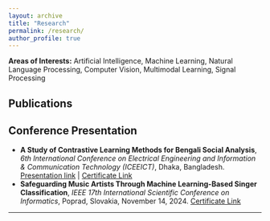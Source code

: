 ```yaml
---
layout: archive
title: "Research"
permalink: /research/
author_profile: true
---
```

<b>Areas of Interests:</b>
Artificial Intelligence, Machine Learning, Natural Language Processing, Computer Vision, Multimodal Learning, Signal Processing
  
## Publications
<!-- <script src="https://bibbase.org/show?bib=https%3A%2F%2Fbibbase.org%2Fnetwork%2Ffiles%2F8DrJ4qd2uE8fmm5JR&noBootstrap=1&jsonp=1"></script> -->
<script src="https://bibbase.org/show?bib=https%3A%2F%2Fbibbase.org%2Fnetwork%2Ffiles%2FoiAweF3jCxzvQQS8F&noBootstrap=1&jsonp=1"></script>

<!-- ## Under Review

- F. H. Swarnali, **J. Maisha**, M. A. Mahtab, M. S. I. Iftikar, and F. M. Shah, “**Bengali multi-class text classification via enhanced contrastive learning techniques**,” in *2024 27th International Conference on Computer and Information Technology (ICCIT)*, Cox’s Bazar, Bangladesh.  
  <details> 
  <summary>Abstract</summary> 
  Bengali, one of South Asia's most frequently spoken languages, poses substantial challenges in tasks such as sentiment analysis and other forms of text classification due to its complex grammatical structure. Improving classification methods to address these subtle distinctions is crucial for advancing natural language processing in Bengali. Our study introduces Token-level Adversarial Contrastive Training (TACT) and Label-aware Contrastive Loss (LCL), leveraging contrastive learning methods to improve fine-grained text classification. For binary classification, TACT achieved an F1-score of 98%, setting a new benchmark on the Rokomari Book Review (RBR) dataset. For multi-class classification, TACT achieved an F1-score of 91%, matching the current benchmark on the Bengali Hate Speech (BHS-M) dataset. We also present the Daraz Product Review (DPR) dataset, further contributing to the field of Bengali text classification.
  </details>

- M. A. Mahtab, **J. Maisha**, M. M. Rahman, and S. K. S. Joy, “**An empirical study on utilizing large language models for Bengali image caption generation**,” in *2024 27th International Conference on Computer and Information Technology (ICCIT)*, Cox’s Bazar, Bangladesh.  
  <details> 
  <summary>Abstract</summary> 
  Generating effective image captions in Bengali requires not only describing what is happening in the image but also accurately identifying traditional objects by their local representative terms. To achieve this, we explored the potential of Large Language Models (LLMs) for Bengali image captioning. Using CLIP encodings as a prefix to the captions and fine-tuning BanglaGPT, we developed models that outperform existing benchmarks. On the BanglaLekha dataset, our best model achieved BLEU-4 and CIDEr scores of 54.3 and 95.9, respectively, while on the BNature dataset, it achieved 67.4 and 76.9. This study demonstrates significant advancements in Bengali image captioning.
  </details> -->

## Conference Presentation

- **A Study of Contrastive Learning Methods for Bengali Social Analysis**, *6th International Conference on Electrical Engineering and Information & Communication Technology (ICEEICT)*, Dhaka, Bangladesh. [Presentation link](https://www.youtube.com/watch?v=Czj9QxdQjM) | [Certificate Link](https://drive.google.com/file/d/1Z4FGfMeyoNynuAKf3uG9e468i8pTK8qN/view?usp=sharing)
- **Safeguarding Music Artists Through Machine Learning-Based Singer Classification**, *IEEE 17th International Scientific Conference on Informatics*, Poprad, Slovakia, November 14, 2024. [Certificate Link](https://drive.google.com/file/d/1Vk3jbI6UdAawELruSMNF5YhpEDIQciT7/view?usp=sharing)
<!-- ## Ongoing Projects

- Contrastive Learning methods in code-mixed languages.
- Sub-Dialect Detection and Translation.
- Plagiarism Detection in Bengali Cover Songs. -->



__________________________________________________